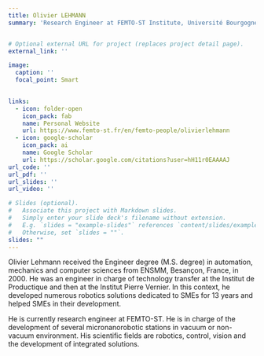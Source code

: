 ```yaml
---
title: Olivier LEHMANN
summary: 'Research Engineer at FEMTO-ST Institute, Université Bourgogne Franche-Comté, CNRS, France'


# Optional external URL for project (replaces project detail page).
external_link: ''

image:
  caption: ''
  focal_point: Smart
    

links:
  - icon: folder-open
    icon_pack: fab
    name: Personal Website
    url: https://www.femto-st.fr/en/femto-people/olivierlehmann
  - icon: google-scholar
    icon_pack: ai
    name: Google Scholar
    url: https://scholar.google.com/citations?user=hH11r0EAAAAJ
url_code: ''
url_pdf: ''
url_slides: ''
url_video: ''

# Slides (optional).
#   Associate this project with Markdown slides.
#   Simply enter your slide deck's filename without extension.
#   E.g. `slides = "example-slides"` references `content/slides/example-slides.md`.
#   Otherwise, set `slides = ""`.
slides: ""
---
```


Olivier Lehmann received the Engineer degree (M.S. degree) in automation, mechanics and computer sciences from ENSMM, Besançon, France, in
2000. He was an engineer in charge of technology transfer at the Institut de Productique and then at the Institut Pierre Vernier. In this context, he developed
numerous robotics solutions dedicated to SMEs for 13 years and helped SMEs in their development.

He is currently research engineer at FEMTO-ST. He is in charge of the development of several micronanorobotic stations in vacuum or non-vacuum environment. 
His scientific fields are robotics, control, vision and the development of integrated solutions.